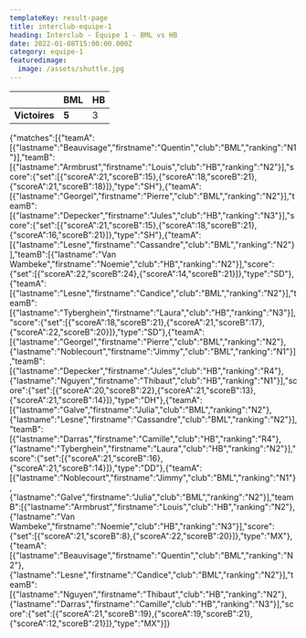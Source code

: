 ```yaml
---
templateKey: result-page
title: interclub-equipe-1
heading: Interclub - Équipe 1 - BML vs HB
date: 2022-01-08T15:00:00.000Z
category: equipe-1
featuredimage:
  image: /assets/shuttle.jpg
---
```

|               | BML   | HB |
| ------------- | ----- | --- |
| **Victoires** | **5** | 3   |

<scoreboard>{"matches":[{"teamA":[{"lastname":"Beauvisage","firstname":"Quentin","club":"BML","ranking":"N1"}],"teamB":[{"lastname":"Armbrust","firstname":"Louis","club":"HB","ranking":"N2"}],"score":{"set":[{"scoreA":21,"scoreB":15},{"scoreA":18,"scoreB":21},{"scoreA":21,"scoreB":18}]},"type":"SH"},{"teamA":[{"lastname":"Georgel","firstname":"Pierre","club":"BML","ranking":"N2"}],"teamB":[{"lastname":"Depecker","firstname":"Jules","club":"HB","ranking":"N3"}],"score":{"set":[{"scoreA":21,"scoreB":15},{"scoreA":18,"scoreB":21},{"scoreA":16,"scoreB":21}]},"type":"SH"},{"teamA":[{"lastname":"Lesne","firstname":"Cassandre","club":"BML","ranking":"N2"}],"teamB":[{"lastname":"Van Wambeke","firstname":"Noemie","club":"HB","ranking":"N2"}],"score":{"set":[{"scoreA":22,"scoreB":24},{"scoreA":14,"scoreB":21}]},"type":"SD"},{"teamA":[{"lastname":"Lesne","firstname":"Candice","club":"BML","ranking":"N2"}],"teamB":[{"lastname":"Tyberghein","firstname":"Laura","club":"HB","ranking":"N3"}],"score":{"set":[{"scoreA":18,"scoreB":21},{"scoreA":21,"scoreB":17},{"scoreA":22,"scoreB":20}]},"type":"SD"},{"teamA":[{"lastname":"Georgel","firstname":"Pierre","club":"BML","ranking":"N2"},{"lastname":"Noblecourt","firstname":"Jimmy","club":"BML","ranking":"N1"}],"teamB":[{"lastname":"Depecker","firstname":"Jules","club":"HB","ranking":"R4"},{"lastname":"Nguyen","firstname":"Thibaut","club":"HB","ranking":"N1"}],"score":{"set":[{"scoreA":20,"scoreB":22},{"scoreA":21,"scoreB":13},{"scoreA":21,"scoreB":14}]},"type":"DH"},{"teamA":[{"lastname":"Galve","firstname":"Julia","club":"BML","ranking":"N2"},{"lastname":"Lesne","firstname":"Cassandre","club":"BML","ranking":"N2"}],"teamB":[{"lastname":"Darras","firstname":"Camille","club":"HB","ranking":"R4"},{"lastname":"Tyberghein","firstname":"Laura","club":"HB","ranking":"N2"}],"score":{"set":[{"scoreA":21,"scoreB":16},{"scoreA":21,"scoreB":14}]},"type":"DD"},{"teamA":[{"lastname":"Noblecourt","firstname":"Jimmy","club":"BML","ranking":"N1"},{"lastname":"Galve","firstname":"Julia","club":"BML","ranking":"N2"}],"teamB":[{"lastname":"Armbrust","firstname":"Louis","club":"HB","ranking":"N2"},{"lastname":"Van Wambeke","firstname":"Noemie","club":"HB","ranking":"N3"}],"score":{"set":[{"scoreA":21,"scoreB":8},{"scoreA":22,"scoreB":20}]},"type":"MX"},{"teamA":[{"lastname":"Beauvisage","firstname":"Quentin","club":"BML","ranking":"N2"},{"lastname":"Lesne","firstname":"Candice","club":"BML","ranking":"N2"}],"teamB":[{"lastname":"Nguyen","firstname":"Thibaut","club":"HB","ranking":"N2"},{"lastname":"Darras","firstname":"Camille","club":"HB","ranking":"N3"}],"score":{"set":[{"scoreA":21,"scoreB":19},{"scoreA":19,"scoreB":21},{"scoreA":12,"scoreB":21}]},"type":"MX"}]}</scoreboard>